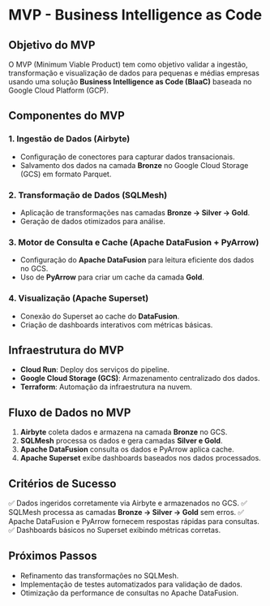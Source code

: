 # MVP - Business Intelligence as Code

## **Objetivo do MVP**
O MVP (Minimum Viable Product) tem como objetivo validar a ingestão, transformação e visualização de dados para pequenas e médias empresas usando uma solução **Business Intelligence as Code (BIaaC)** baseada no Google Cloud Platform (GCP).

## **Componentes do MVP**

### **1. Ingestão de Dados (Airbyte)**
- Configuração de conectores para capturar dados transacionais.
- Salvamento dos dados na camada **Bronze** no Google Cloud Storage (GCS) em formato Parquet.

### **2. Transformação de Dados (SQLMesh)**
- Aplicação de transformações nas camadas **Bronze → Silver → Gold**.
- Geração de dados otimizados para análise.

### **3. Motor de Consulta e Cache (Apache DataFusion + PyArrow)**
- Configuração do **Apache DataFusion** para leitura eficiente dos dados no GCS.
- Uso de **PyArrow** para criar um cache da camada **Gold**.

### **4. Visualização (Apache Superset)**
- Conexão do Superset ao cache do **DataFusion**.
- Criação de dashboards interativos com métricas básicas.

## **Infraestrutura do MVP**
- **Cloud Run**: Deploy dos serviços do pipeline.
- **Google Cloud Storage (GCS)**: Armazenamento centralizado dos dados.
- **Terraform**: Automação da infraestrutura na nuvem.

## **Fluxo de Dados no MVP**
1. **Airbyte** coleta dados e armazena na camada **Bronze** no GCS.
2. **SQLMesh** processa os dados e gera camadas **Silver e Gold**.
3. **Apache DataFusion** consulta os dados e PyArrow aplica cache.
4. **Apache Superset** exibe dashboards baseados nos dados processados.

## **Critérios de Sucesso**
✅ Dados ingeridos corretamente via Airbyte e armazenados no GCS.
✅ SQLMesh processa as camadas **Bronze → Silver → Gold** sem erros.
✅ Apache DataFusion e PyArrow fornecem respostas rápidas para consultas.
✅ Dashboards básicos no Superset exibindo métricas corretas.

## **Próximos Passos**
- Refinamento das transformações no SQLMesh.
- Implementação de testes automatizados para validação de dados.
- Otimização da performance de consultas no Apache DataFusion.

